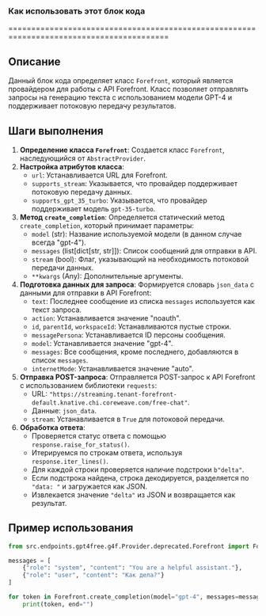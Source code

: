 ### Как использовать этот блок кода
=========================================================================================

Описание
-------------------------
Данный блок кода определяет класс `Forefront`, который является провайдером для работы с API Forefront. Класс позволяет отправлять запросы на генерацию текста с использованием модели GPT-4 и поддерживает потоковую передачу результатов.

Шаги выполнения
-------------------------
1. **Определение класса `Forefront`**: Создается класс `Forefront`, наследующийся от `AbstractProvider`.
2. **Настройка атрибутов класса**:
   - `url`: Устанавливается URL для Forefront.
   - `supports_stream`: Указывается, что провайдер поддерживает потоковую передачу данных.
   - `supports_gpt_35_turbo`: Указывается, что провайдер поддерживает модель `gpt-35-turbo`.
3. **Метод `create_completion`**: Определяется статический метод `create_completion`, который принимает параметры:
   - `model` (str): Название используемой модели (в данном случае всегда "gpt-4").
   - `messages` (list[dict[str, str]]): Список сообщений для отправки в API.
   - `stream` (bool): Флаг, указывающий на необходимость потоковой передачи данных.
   - `**kwargs` (Any): Дополнительные аргументы.
4. **Подготовка данных для запроса**: Формируется словарь `json_data` с данными для отправки в API Forefront:
   - `text`: Последнее сообщение из списка `messages` используется как текст запроса.
   - `action`: Устанавливается значение "noauth".
   - `id`, `parentId`, `workspaceId`: Устанавливаются пустые строки.
   - `messagePersona`: Устанавливается ID персоны сообщения.
   - `model`: Устанавливается значение "gpt-4".
   - `messages`: Все сообщения, кроме последнего, добавляются в список `messages`.
   - `internetMode`: Устанавливается значение "auto".
5. **Отправка POST-запроса**: Отправляется POST-запрос к API Forefront с использованием библиотеки `requests`:
   - URL: `"https://streaming.tenant-forefront-default.knative.chi.coreweave.com/free-chat"`.
   - Данные: `json_data`.
   - `stream`: Устанавливается в `True` для потоковой передачи.
6. **Обработка ответа**:
   - Проверяется статус ответа с помощью `response.raise_for_status()`.
   - Итерируемся по строкам ответа, используя `response.iter_lines()`.
   - Для каждой строки проверяется наличие подстроки `b"delta"`.
   - Если подстрока найдена, строка декодируется, разделяется по `"data: "` и загружается как JSON.
   - Извлекается значение `"delta"` из JSON и возвращается как результат.

Пример использования
-------------------------

```python
from src.endpoints.gpt4free.g4f.Provider.deprecated.Forefront import Forefront

messages = [
    {"role": "system", "content": "You are a helpful assistant."},
    {"role": "user", "content": "Как дела?"}
]

for token in Forefront.create_completion(model="gpt-4", messages=messages, stream=True):
    print(token, end="")